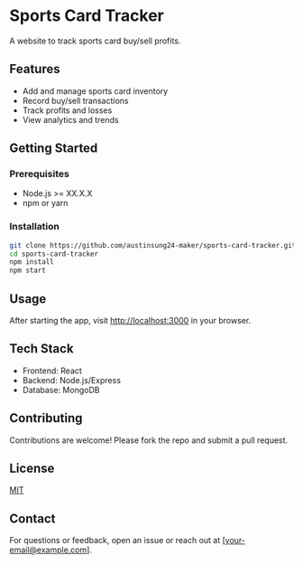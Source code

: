 # Sports Card Tracker

A website to track sports card buy/sell profits.

## Features
- Add and manage sports card inventory
- Record buy/sell transactions
- Track profits and losses
- View analytics and trends

## Getting Started

### Prerequisites
- Node.js >= XX.X.X
- npm or yarn

### Installation
```bash
git clone https://github.com/austinsung24-maker/sports-card-tracker.git
cd sports-card-tracker
npm install
npm start
```

## Usage
After starting the app, visit [http://localhost:3000](http://localhost:3000) in your browser.

## Tech Stack
- Frontend: React
- Backend: Node.js/Express
- Database: MongoDB

## Contributing
Contributions are welcome! Please fork the repo and submit a pull request.

## License
[MIT](LICENSE)

## Contact
For questions or feedback, open an issue or reach out at [your-email@example.com].
